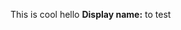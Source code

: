 This is cool
<inject key="azureaduseremail" enableCopy="false" enableClickToPaste="false" />
hello
**Display name:** <inject key="displayname" enableCopy="true" enableClickToPaste="false" /> to test
